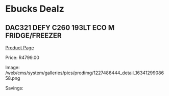 
# Ebucks Dealz
## DAC321 DEFY C260 193LT ECO M FRIDGE/FREEZER
[Product Page](https://www.ebucks.com/web/shop/productSelected.do?prodId=1227486444&catId=704986856)

Price: R4799.00

Image: /web/cms/system/galleries/pics/prodimg/1227486444_detail_1634129908658.png

Savings: 


	